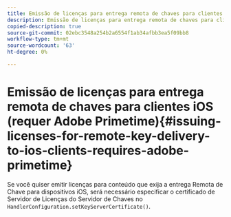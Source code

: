 ```yaml
---
title: Emissão de licenças para entrega remota de chaves para clientes iOS (requer Adobe Primetime)
description: Emissão de licenças para entrega remota de chaves para clientes iOS (requer Adobe Primetime)
copied-description: true
source-git-commit: 02ebc3548a254b2a6554f1ab34afbb3ea5f09bb8
workflow-type: tm+mt
source-wordcount: '63'
ht-degree: 0%

---
```


# Emissão de licenças para entrega remota de chaves para clientes iOS (requer Adobe Primetime){#issuing-licenses-for-remote-key-delivery-to-ios-clients-requires-adobe-primetime}

Se você quiser emitir licenças para conteúdo que exija a entrega Remota de Chave para dispositivos iOS, será necessário especificar o certificado de Servidor de Licenças do Servidor de Chaves no `HandlerConfiguration.setKeyServerCertificate()`.
